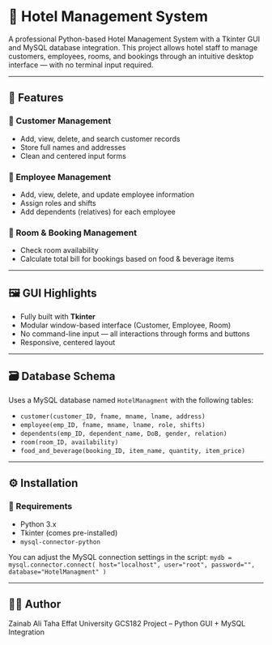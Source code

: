# 🏨 Hotel Management System

A professional Python-based Hotel Management System with a Tkinter GUI and MySQL database integration. This project allows hotel staff to manage customers, employees, rooms, and bookings through an intuitive desktop interface — with no terminal input required.

---

## 📌 Features

### 🔹 Customer Management
- Add, view, delete, and search customer records
- Store full names and addresses
- Clean and centered input forms

### 🔹 Employee Management
- Add, view, delete, and update employee information
- Assign roles and shifts
- Add dependents (relatives) for each employee

### 🔹 Room & Booking Management
- Check room availability
- Calculate total bill for bookings based on food & beverage items

---

## 🖼️ GUI Highlights
- Fully built with **Tkinter**
- Modular window-based interface (Customer, Employee, Room)
- No command-line input — all interactions through forms and buttons
- Responsive, centered layout

---

## 🗃️ Database Schema

Uses a MySQL database named `HotelManagment` with the following tables:

- `customer(customer_ID, fname, mname, lname, address)`
- `employee(emp_ID, fname, mname, lname, role, shifts)`
- `dependents(emp_ID, dependent_name, DoB, gender, relation)`
- `room(room_ID, availability)`
- `food_and_beverage(booking_ID, item_name, quantity, item_price)`

---

## ⚙️ Installation

### 🔧 Requirements
- Python 3.x
- Tkinter (comes pre-installed)
- `mysql-connector-python`

You can adjust the MySQL connection settings in the script:
`mydb = mysql.connector.connect(
    host="localhost",
    user="root",
    password="",
    database="HotelManagment"
)`

---

## 🧑‍💻 Author

Zainab Ali Taha
Effat University
GCS182 Project – Python GUI + MySQL Integration
